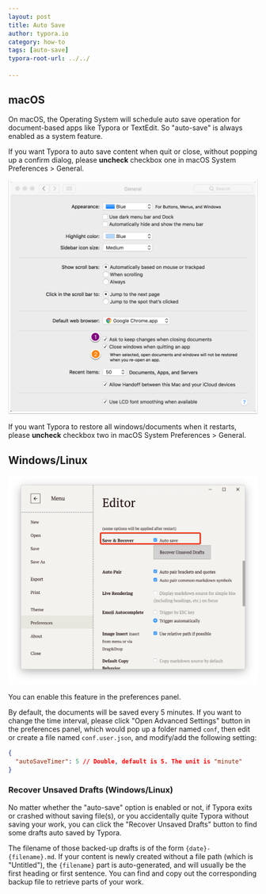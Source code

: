 ```yaml
---
layout: post
title: Auto Save
author: typora.io
category: how-to
tags: [auto-save]
typora-root-url: ../../

---
```


## macOS

On macOS, the Operating System will schedule auto save operation for document-based apps like Typora or TextEdit. So "auto-save" is always enabled as a system feature.

If you want Typora to auto save content when quit or close, without popping up a confirm dialog, please **uncheck** checkbox one in macOS System Preferences > General.

![general](/media/auto-save/general.png)

If you want Typora to restore all windows/documents when it restarts, please **uncheck** checkbox two in macOS System Preferences > General.

## Windows/Linux

 ![Snip20161027_2](/media/auto-save/Snip20161027_2.png)

You can enable this feature in the preferences panel.

By default, the documents will be saved every 5 minutes.  If you want to change the time interval, please click "Open Advanced Settings" button in the preferences panel, which would pop up a folder named `conf`, then edit or create a file named `conf.user.json`, and modify/add the following setting:

```json
{
  "autoSaveTimer": 5 // Double, default is 5. The unit is "minute"
}
```

### Recover Unsaved Drafts (Windows/Linux)

No matter whether the "auto-save" option is enabled or not, if Typora exits or crashed without saving file(s), or you accidentally quite Typora without saving your work, you can click the "Recover Unsaved Drafts" button to find some drafts auto saved by Typora.

The filename of those backed-up drafts is of the form `{date}-{filename}.md`. If your content is newly created without a file path (which is "Untitled"), the `{filename}` part is auto-generated, and will usually be the first heading or first sentence. You can find and copy out the corresponding backup file to retrieve parts of your work.
